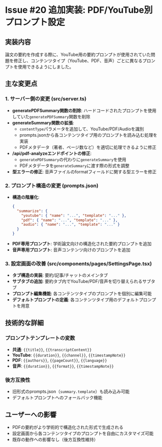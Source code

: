 # Issue #20 追加実装: PDF/YouTube別プロンプト設定

## 実装内容
論文の要約を作成する際に、YouTube用の要約プロンプトが使用されていた問題を修正し、コンテンツタイプ（YouTube、PDF、音声）ごとに異なるプロンプトを使用できるようにしました。

## 主な変更点

### 1. サーバー側の変更 (src/server.ts)
- **generatePDFSummary関数の削除**: ハードコードされたプロンプトを使用していた`generatePDFSummary`関数を削除
- **generateSummary関数の拡張**: 
  - `contentType`パラメータを追加して、YouTube/PDF/Audioを識別
  - prompts.jsonから各コンテンツタイプ用のプロンプトを読み込む処理を実装
  - PDFメタデータ（著者、ページ数など）を適切に処理できるように修正
- **/api/pdf-analyzeエンドポイントの修正**: 
  - `generatePDFSummary`の代わりに`generateSummary`を使用
  - PDFメタデータを`generateSummary`に渡す際の形式を調整
- **型エラーの修正**: 音声ファイルのformatフィールドに関する型エラーを修正

### 2. プロンプト構造の変更 (prompts.json)
- **構造の階層化**: 
  ```json
  {
    "summarize": {
      "youtube": { "name": "...", "template": "..." },
      "pdf": { "name": "...", "template": "..." },
      "audio": { "name": "...", "template": "..." }
    }
  }
  ```
- **PDF専用プロンプト**: 学術論文向けの構造化された要約プロンプトを追加
- **音声専用プロンプト**: 音声コンテンツ向けのプロンプトを追加

### 3. 設定画面の改善 (src/components/pages/SettingsPage.tsx)
- **タブ構造の実装**: 要約/記事/チャットのメインタブ
- **サブタブの追加**: 要約タブ内でYouTube/PDF/音声を切り替えられるサブタブ
- **プロンプト編集機能**: 各コンテンツタイプのプロンプトを個別に編集可能
- **デフォルトプロンプトの定義**: 各コンテンツタイプ用のデフォルトプロンプトを用意

## 技術的な詳細

### プロンプトテンプレートの変数
- **共通**: `{{title}}`, `{{transcriptContent}}`
- **YouTube**: `{{duration}}`, `{{channel}}`, `{{timestampNote}}`
- **PDF**: `{{authors}}`, `{{pageCount}}`, `{{language}}`
- **音声**: `{{duration}}`, `{{format}}`, `{{timestampNote}}`

### 後方互換性
- 旧形式のprompts.json（`summary.template`）も読み込み可能
- デフォルトプロンプトへのフォールバック機能

## ユーザーへの影響
- PDFの要約がより学術的で構造化された形式で生成される
- 設定画面から各コンテンツタイプのプロンプトを自由にカスタマイズ可能
- 既存の動作への影響なし（後方互換性維持）